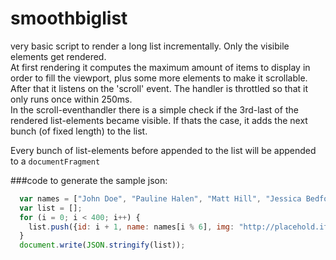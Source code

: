 smoothbiglist
=============

very basic script to render a long list incrementally. Only the visibile elements get rendered.  
At first rendering it computes the maximum amount of items to display in order to fill the viewport, plus some more elements to make it scrollable.  
After that it listens on the 'scroll' event. The handler is throttled so that it only runs once within 250ms.  
In the scroll-eventhandler there is a simple check if the 3rd-last of the rendered list-elements became visible. If thats the case, it adds the next bunch (of fixed length) to the list.

Every bunch of list-elements before appended to the list will be appended to a ```documentFragment```

###code to generate the sample json:

```javascript
  var names = ["John Doe", "Pauline Halen", "Matt Hill", "Jessica Bedford", "Jessica Alba", "Scarlett Johansson"];
  var list = [];
  for (i = 0; i < 400; i++) {
    list.push({id: i + 1, name: names[i % 6], img: "http://placehold.it/100x100"})
  }
  document.write(JSON.stringify(list));
```
